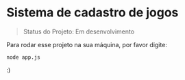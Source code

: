 # Sistema de cadastro de jogos

> Status do Projeto: Em desenvolvimento

Para rodar esse projeto na sua máquina, por favor digite:

```
node app.js
```

:)